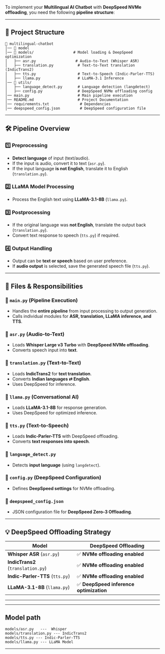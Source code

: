To implement your **Multilingual AI Chatbot** with **DeepSpeed NVMe offloading**, you need the following **pipeline structure**:  


---
## **📂 Project Structure**  

```
📂 multilingual-chatbot  
│── 📂 model
│── 📂 models/                  # Model loading & DeepSpeed optimization  
│   ├── asr.py                  # Audio-to-Text (Whisper ASR)  
│   ├── translation.py           # Text-to-Text translation (IndicTrans2)  
│   ├── tts.py                   # Text-to-Speech (Indic-Parler-TTS)  
│   ├── llama.py                 # LLaMA-3.1 Inference  
│── 📂 utils/  
│   ├── language_detect.py       # Language detection (langdetect)  
│   ├── config.py                # DeepSpeed NVMe offloading config  
│── main.py                      # Main pipeline execution  
│── README.md                    # Project Documentation  
│── requirements.txt              # Dependencies  
│── deepspeed_config.json         # DeepSpeed configuration file  
```

---

## **🛠 Pipeline Overview**  

### **1️⃣ Preprocessing**  

- **Detect language** of input (text/audio).  
- If the input is audio, convert it to text (`asr.py`).  
- If the input language **is not English**, translate it to English (`translation.py`).  

### **2️⃣ LLaMA Model Processing**  

- Process the English text using **LLaMA-3.1-8B** (`llama.py`).  

### **3️⃣ Postprocessing**  

- If the original language was **not English**, translate the output back (`translation.py`).  
- Convert text response to speech (`tts.py`) if required.  

### **4️⃣ Output Handling**  

- Output can be **text or speech** based on user preference.  
- If **audio output** is selected, save the generated speech file (`tts.py`).  

---

## **📄 Files & Responsibilities**  

### **🔹 `main.py`** (Pipeline Execution)  

- Handles the **entire pipeline** from input processing to output generation.  
- Calls individual modules for **ASR, translation, LLaMA inference, and TTS**.  

### **🔹 `asr.py`** (Audio-to-Text)  

- Loads **Whisper Large v3 Turbo** with **DeepSpeed NVMe offloading**.  
- Converts speech input into **text**.  

### **🔹 `translation.py`** (Text-to-Text)  

- Loads **IndicTrans2** for **text translation**.  
- Converts **Indian languages ⇄ English**.  
- Uses DeepSpeed for inference.  

### **🔹 `llama.py`** (Conversational AI)  

- Loads **LLaMA-3.1-8B** for response generation.  
- Uses DeepSpeed for optimized inference.  

### **🔹 `tts.py`** (Text-to-Speech)  

- Loads **Indic-Parler-TTS** with DeepSpeed offloading.  
- Converts **text responses into speech**.  

### **🔹 `language_detect.py`**  

- Detects **input language** (using `langdetect`).  

### **🔹 `config.py`** (DeepSpeed Configuration)  

- Defines **DeepSpeed settings** for NVMe offloading.  

### **🔹 `deepspeed_config.json`**  

- JSON configuration file for **DeepSpeed Zero-3 Offloading**.  

---

## **💡 DeepSpeed Offloading Strategy**  

| **Model**        | **DeepSpeed Offloading** |
|-----------------|-------------------------|
| **Whisper ASR** (`asr.py`) | ✅ **NVMe offloading enabled** |
| **IndicTrans2** (`translation.py`) | ✅ **NVMe offloading enabled** |
| **Indic-Parler-TTS** (`tts.py`) | ✅ **NVMe offloading enabled** |
| **LLaMA-3.1-8B** (`llama.py`) | ✅ **DeepSpeed inference optimization** |

---
---
## **Model path**
    models/asr.py   ---  Whisper
    models/translation.py --- IndicTrans2
    models/tts.py --- Indic-Parler-TTS
    models/llama.py --- LLaMA Model

---
